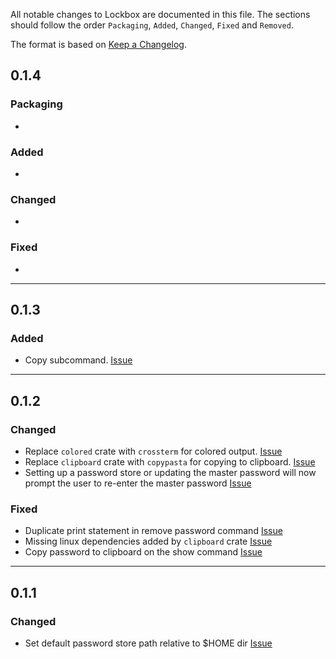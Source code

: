 All notable changes to Lockbox are documented in this file.
The sections should follow the order `Packaging`, `Added`, `Changed`, `Fixed` and `Removed`.

The format is based on [Keep a Changelog](https://keepachangelog.com/en/1.0.0/).

## 0.1.4
### Packaging
- 

### Added
-

### Changed
- 

### Fixed
- 

---

## 0.1.3
### Added
- Copy subcommand. [Issue](https://github.com/SonuBardai/lockbox/issues/91)

---

## 0.1.2
### Changed
- Replace `colored` crate with `crossterm` for colored output. [Issue](https://github.com/SonuBardai/lockbox/issues/71)
- Replace `clipboard` crate with `copypasta` for copying to clipboard. [Issue](https://github.com/SonuBardai/lockbox/issues/60)
- Setting up a password store or updating the master password will now prompt the user to re-enter the master password [Issue](https://github.com/SonuBardai/lockbox/issues/56)

### Fixed
- Duplicate print statement in remove password command [Issue](https://github.com/SonuBardai/lockbox/issues/66)
- Missing linux dependencies added by `clipboard` crate [Issue](https://github.com/SonuBardai/lockbox/issues/73)
- Copy password to clipboard on the show command [Issue](https://github.com/SonuBardai/lockbox/issues/87)

---

## 0.1.1
### Changed
- Set default password store path relative to $HOME dir [Issue](https://github.com/SonuBardai/lockbox/issues/59)
